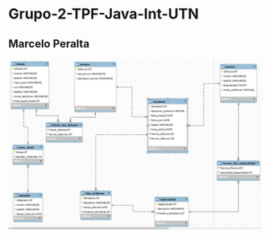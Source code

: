 # Grupo-2-TPF-Java-Int-UTN
## Marcelo Peralta
![Diagrama Entidad Relacion](./marcelo/der/der_actividad_tpf_v_1_03captura.JPG)